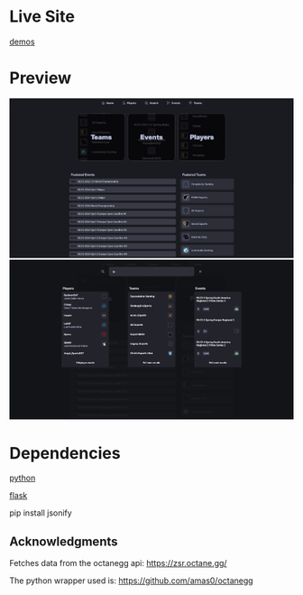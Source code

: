 # Live Site

[demos](demos-tyro.vercel.app)


# Preview

![](https://github.com/tyrohellion/demos/blob/master/screenshots/1.png)
![](https://github.com/tyrohellion/demos/blob/master/screenshots/2.png)


# Dependencies

[python](https://www.python.org)


[flask](https://flask.palletsprojects.com/en/3.0.x)


pip install jsonify


## Acknowledgments

Fetches data from the octanegg api: https://zsr.octane.gg/


The python wrapper used is: https://github.com/amas0/octanegg
